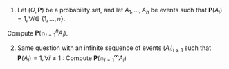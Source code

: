 1. Let $(\Omega, \mathbf{P})$ be a probability set, and let $A_{1}, \ldots, A_{n}$ be events such that $\mathbf{P}\left(A_{i}\right)=1, \forall i \in$ $\{1, \ldots, n\}$.

Compute $\mathbf{P}\left(\cap_{i=1}^{n} A_{i}\right)$.

2. Same question with an infinite sequence of events $\left(A_{i}\right)_{i \geqslant 1}$ such that $\mathbf{P}\left(A_{i}\right)=1, \forall i \geqslant 1$ : Compute $\mathbf{P}\left(\cap_{i=1}^{\infty} A_{i}\right)$
